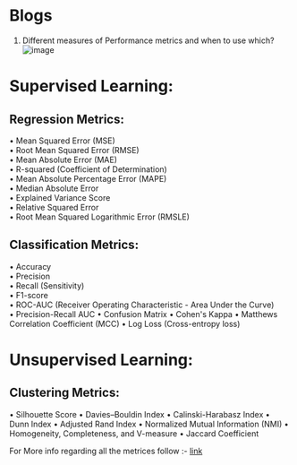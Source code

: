 # Blogs

1) Different measures of Performance metrics and when to use which?
   ![image](https://github.com/LetsDoIt298/Blogs/assets/90137904/042042ea-68c0-446d-b8ff-44dc8f608f60)



# Supervised Learning:
## Regression Metrics:
•	Mean Squared Error (MSE) <br>
•	Root Mean Squared Error (RMSE) <br>
•	Mean Absolute Error (MAE) <br>
•	R-squared (Coefficient of Determination) <br>
•	Mean Absolute Percentage Error (MAPE) <br>
•	Median Absolute Error <br>
•	Explained Variance Score <br>
•	Relative Squared Error <br>
•	Root Mean Squared Logarithmic Error (RMSLE)
## Classification Metrics:
•	Accuracy <br>
•	Precision <br>
•	Recall (Sensitivity) <br>
•	F1-score <br>
•	ROC-AUC (Receiver Operating Characteristic - Area Under the Curve) <br>
•	Precision-Recall AUC
•	Confusion Matrix
•	Cohen's Kappa
•	Matthews Correlation Coefficient (MCC)
•	Log Loss (Cross-entropy loss)
# Unsupervised Learning:
## Clustering Metrics:
•	Silhouette Score
•	Davies–Bouldin Index
•	Calinski-Harabasz Index
•	Dunn Index
•	Adjusted Rand Index
•	Normalized Mutual Information (NMI)
•	Homogeneity, Completeness, and V-measure
•	Jaccard Coefficient


For More info regarding all the metrices follow :-
[link](https://neptune.ai/blog/performance-metrics-in-machine-learning-complete-guide)
